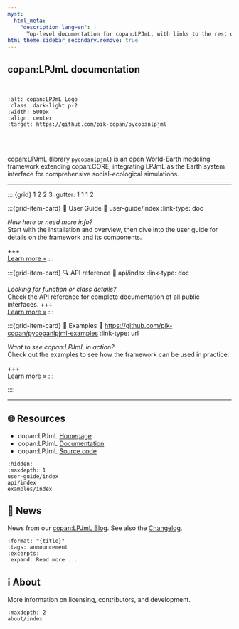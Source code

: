 ```yaml
---
myst:
  html_meta:
    "description lang=en": |
      Top-level documentation for copan:LPJmL, with links to the rest of the site.
html_theme.sidebar_secondary.remove: true
---
```


## copan:LPJmL documentation

<br>

```{image} _static/logo.svg
:alt: copan:LPJmL Logo
:class: dark-light p-2
:width: 500px
:align: center
:target: https://github.com/pik-copan/pycopanlpjml
```

<br>
<br>

copan:LPJmL (library `pycopanlpjml`) is an open World-Earth modeling framework extending copan:CORE, integrating LPJmL as the Earth system interface for comprehensive social-ecological simulations.

---

::::{grid} 1 2 2 3
:gutter: 1 1 1 2

:::{grid-item-card} <span class="small-heading">📖 User Guide</span>
:link: user-guide/index
:link-type: doc

*New here or need more info?*  
Start with the installation and overview, then dive into the user guide for
details on the framework and its components.

+++  
[Learn more »](user-guide/index)
:::

:::{grid-item-card} <span class="small-heading">🔍 API reference</span>
:link: api/index
:link-type: doc

*Looking for function or class details?*  
Check the API reference for complete documentation of all public interfaces.
+++  
[Learn more »](api/index)
:::

:::{grid-item-card} <span class="small-heading">🗿 Examples</span>
:link: https://github.com/pik-copan/pycopanlpjml-examples
:link-type: url

*Want to see copan:LPJmL in action?*  
Check out the examples to see how the framework can be used in practice.

+++  
[Learn more »](examples/index)
:::

::::

---

<h2 class="small-heading">🌐 Resources</h2>

- copan:LPJmL [Homepage](https://copanlpjml.pik-potsdam.de)
- copan:LPJmL [Documentation](https://copanlpjml.pik-potsdam.de/docs)
- copan:LPJmL [Source code](https://github.com/pik-copan/pycopanlpjml)

```{toctree}
:hidden:
:maxdepth: 1
user-guide/index
api/index
examples/index
```
<h2 class="small-heading">📰 News</h2>

News from our [copan:LPJmL Blog](blog/index). See also the
[Changelog](about/changelog).

```{postlist} 3
:format: "{title}"
:tags: announcement
:excerpts:
:expand: Read more ...
```



<h2 class="small-heading">ℹ️ About</h2>

More information on licensing, contributors, and development.

```{toctree}
:maxdepth: 2
about/index
```
